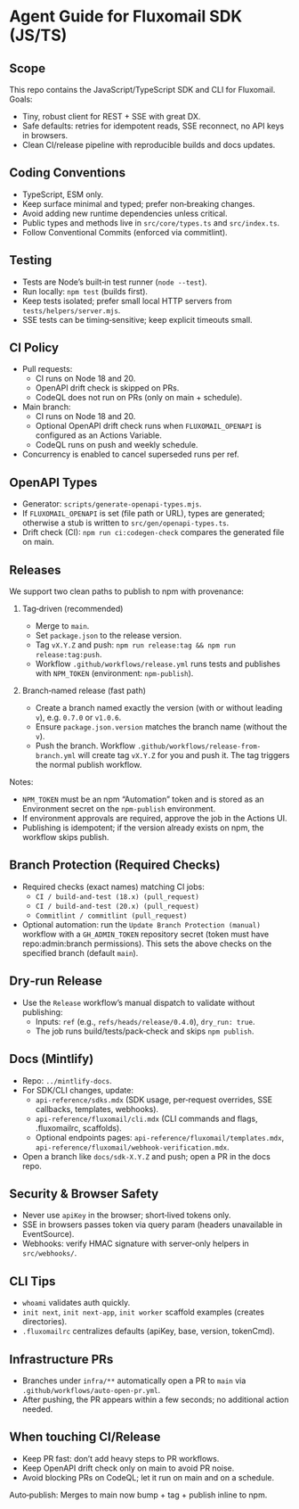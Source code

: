 Agent Guide for Fluxomail SDK (JS/TS)
====================================

Scope
-----
This repo contains the JavaScript/TypeScript SDK and CLI for Fluxomail. Goals:

- Tiny, robust client for REST + SSE with great DX.
- Safe defaults: retries for idempotent reads, SSE reconnect, no API keys in browsers.
- Clean CI/release pipeline with reproducible builds and docs updates.

Coding Conventions
------------------
- TypeScript, ESM only.
- Keep surface minimal and typed; prefer non‑breaking changes.
- Avoid adding new runtime dependencies unless critical.
- Public types and methods live in `src/core/types.ts` and `src/index.ts`.
- Follow Conventional Commits (enforced via commitlint).

Testing
-------
- Tests are Node’s built‑in test runner (`node --test`).
- Run locally: `npm test` (builds first).
- Keep tests isolated; prefer small local HTTP servers from `tests/helpers/server.mjs`.
- SSE tests can be timing‑sensitive; keep explicit timeouts small.

CI Policy
---------
- Pull requests:
  - CI runs on Node 18 and 20.
  - OpenAPI drift check is skipped on PRs.
  - CodeQL does not run on PRs (only on main + schedule).
- Main branch:
  - CI runs on Node 18 and 20.
  - Optional OpenAPI drift check runs when `FLUXOMAIL_OPENAPI` is configured as an Actions Variable.
  - CodeQL runs on push and weekly schedule.
- Concurrency is enabled to cancel superseded runs per ref.

OpenAPI Types
-------------
- Generator: `scripts/generate-openapi-types.mjs`.
- If `FLUXOMAIL_OPENAPI` is set (file path or URL), types are generated; otherwise a stub is written to `src/gen/openapi-types.ts`.
- Drift check (CI): `npm run ci:codegen-check` compares the generated file on main.

Releases
--------
We support two clean paths to publish to npm with provenance:

1) Tag‑driven (recommended)
   - Merge to `main`.
   - Set `package.json` to the release version.
   - Tag `vX.Y.Z` and push: `npm run release:tag && npm run release:tag:push`.
   - Workflow `.github/workflows/release.yml` runs tests and publishes with `NPM_TOKEN` (environment: `npm-publish`).

2) Branch‑named release (fast path)
   - Create a branch named exactly the version (with or without leading `v`), e.g. `0.7.0` or `v1.0.6`.
   - Ensure `package.json.version` matches the branch name (without the `v`).
   - Push the branch. Workflow `.github/workflows/release-from-branch.yml` will create tag `vX.Y.Z` for you and push it. The tag triggers the normal publish workflow.

Notes:
- `NPM_TOKEN` must be an npm “Automation” token and is stored as an Environment secret on the `npm-publish` environment.
- If environment approvals are required, approve the job in the Actions UI.
- Publishing is idempotent; if the version already exists on npm, the workflow skips publish.

Branch Protection (Required Checks)
-----------------------------------
- Required checks (exact names) matching CI jobs:
  - `CI / build-and-test (18.x) (pull_request)`
  - `CI / build-and-test (20.x) (pull_request)`
  - `Commitlint / commitlint (pull_request)`
- Optional automation: run the `Update Branch Protection (manual)` workflow with a `GH_ADMIN_TOKEN` repository secret (token must have repo:admin:branch permissions). This sets the above checks on the specified branch (default `main`).

Dry‑run Release
---------------
- Use the `Release` workflow’s manual dispatch to validate without publishing:
  - Inputs: `ref` (e.g., `refs/heads/release/0.4.0`), `dry_run: true`.
  - The job runs build/tests/pack‑check and skips `npm publish`.

Docs (Mintlify)
---------------
- Repo: `../mintlify-docs`.
- For SDK/CLI changes, update:
  - `api-reference/sdks.mdx` (SDK usage, per‑request overrides, SSE callbacks, templates, webhooks).
  - `api-reference/fluxomail/cli.mdx` (CLI commands and flags, .fluxomailrc, scaffolds).
  - Optional endpoints pages: `api-reference/fluxomail/templates.mdx`, `api-reference/fluxomail/webhook-verification.mdx`.
- Open a branch like `docs/sdk-X.Y.Z` and push; open a PR in the docs repo.

Security & Browser Safety
-------------------------
- Never use `apiKey` in the browser; short‑lived tokens only.
- SSE in browsers passes token via query param (headers unavailable in EventSource).
- Webhooks: verify HMAC signature with server‑only helpers in `src/webhooks/`.

CLI Tips
--------
- `whoami` validates auth quickly.
- `init next`, `init next-app`, `init worker` scaffold examples (creates directories).
- `.fluxomailrc` centralizes defaults (apiKey, base, version, tokenCmd).

Infrastructure PRs
------------------
- Branches under `infra/**` automatically open a PR to `main` via `.github/workflows/auto-open-pr.yml`.
 - After pushing, the PR appears within a few seconds; no additional action needed.

When touching CI/Release
------------------------
- Keep PR fast: don’t add heavy steps to PR workflows.
- Keep OpenAPI drift check only on main to avoid PR noise.
- Avoid blocking PRs on CodeQL; let it run on main and on a schedule.

Auto‑publish: Merges to main now bump + tag + publish inline to npm.

